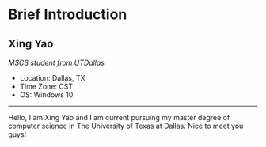# Brief Introduction
## Xing Yao
_MSCS student from UTDallas_
* Location: Dallas, TX
* Time Zone: CST
* OS: Windows 10
---
Hello, I am Xing Yao and I am current pursuing my master degree of computer science in The University of Texas at Dallas. Nice to meet you guys!
